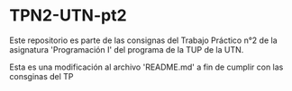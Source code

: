 # TPN2-UTN-pt2
Este repositorio es parte de las consignas del Trabajo Práctico n°2 de la asignatura 'Programación I' del programa de la TUP de la UTN.

Esta es una modificación al archivo 'README.md' a fin de cumplir con las consginas del TP